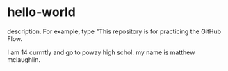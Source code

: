 # hello-world
 description. For example, type "This repository is for practicing the GitHub Flow.

I am 14 currntly and go to poway high schol. my name is matthew mclaughlin.
